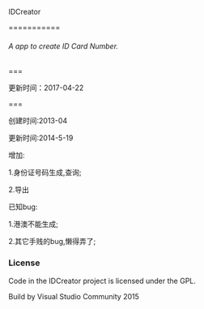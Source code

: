 IDCreator

===========

###### A app to create ID Card Number.

===

更新时间：2017-04-22

===

创建时间:2013-04

更新时间:2014-5-19

增加:

1.身份证号码生成,查询;

2.导出

已知bug:

1.港澳不能生成;

2.其它手贱的bug,懒得弄了;

### License

Code in the IDCreator project is licensed under the GPL.

Build by Visual Studio Community 2015
